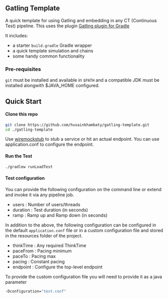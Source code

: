 ## Gatling Template

A quick template for using Gatling and embedding in any CT (Continuous Test) pipeline. This uses the plugin
[Gatling plugin for Gradle](https://github.com/gatling/gatling-gradle-plugin  "Gatling plugin for Gradle")

It includes:

* a starter `build.gradle` Gradle wrapper
* a quick template simulation and chains
* some handy common functionality

### Pre-requisites
`git` must be installed and available in `$PATH` and a compatible JDK must be installed alongwith $JAVA_HOME configured.

## Quick Start

#### Clone this repo

```bash
git clone https://github.com/husainkhambaty/gatling-template.git
cd ./gatling-template
```
Use [wiremockstub](https://github.com/husainkhambaty/wiremockstub "wiremockstub") to stub a service or hit an actual endpoint. You can use application.conf to configure the endpoint.

#### Run the Test

```bash
./gradlew runLoadTest
```

#### Test configuration

You can provide the following configuration on the command line or extend and invoke it via any pipeline job.

- users : Number of users/threads
- duration : Test duration (in seconds)
- ramp : Ramp up and Ramp down (in seconds)

In addition to the above, the following configuration can be configured in the default `application.conf` file or in a custom configuration file and stored in the resources folder of the project.
- thinkTime : Any required ThinkTime
- paceFrom : Pacing minimum
- paceTo : Pacing max
- pacing : Constant pacing
- endpoint : Configure the top-level endpoint

To provide the custom configuration file you will need to provide it as a java parameter

``` bash
-Dconfiguration="test.conf"
```
